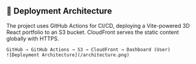## 🚀 Deployment Architecture

The project uses GitHub Actions for CI/CD, deploying a Vite-powered 3D React portfolio to an S3 bucket. CloudFront serves the static content globally with HTTPS.

```plaintext
GitHub → GitHub Actions → S3 → CloudFront → Dashboard (User)
![Deployment Architecture](/architecture.png)

